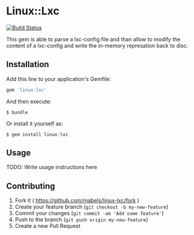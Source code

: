 # Linux::Lxc

[![Build Status](https://travis-ci.org/mabels/linux-lxc.svg?branch=master)](https://travis-ci.org/mabels/linux-lxc)

This gem is able to parse a lxc-config file and than
allow to modify the content of a lxc-config and write
the in-memory represation back to disc.

## Installation

Add this line to your application's Gemfile:

```ruby
gem 'linux-lxc'
```

And then execute:

    $ bundle

Or install it yourself as:

    $ gem install linux-lxc

## Usage

TODO: Write usage instructions here

## Contributing

1. Fork it ( https://github.com/mabels/linux-lxc/fork )
2. Create your feature branch (`git checkout -b my-new-feature`)
3. Commit your changes (`git commit -am 'Add some feature'`)
4. Push to the branch (`git push origin my-new-feature`)
5. Create a new Pull Request
